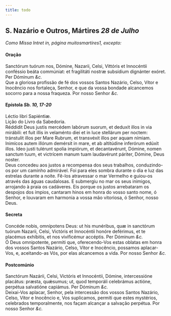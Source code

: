 ```yaml
---
title: todo
---
```

<h2 class="text-center">S. Nazário e Outros, Mártires <em>28 de Julho</em></h2>

<em>Como Missa Intret in, página muitosmartires1, excepto:</em>

<h4 class="text-center">Oração</h4>
<div class="container-fluid">
<div class="row">
<div class="dropcap text-justify">
Sanctórum tuórum nos, Dómine, Nazarii, Celsi, Vittóris et Innocéntii conféssio beáta commúniat: et fragilitáti nostræ subsídium dignánter exóret. Per Dóminum <em>&c.</em>
</div>
<div class="dropcap text-justify">
Que a gloriosa profissão de fé dos vossos Santos Nazário, Celso, Vítor e Inocêncio nos fortaleça, Senhor, e que da vossa bondade alcancemos socorro para a nossa fraqueza. Por nosso Senhor <em>&c.</em>
</div>
</div>
</div>

<h4 class="text-center">Epístola <em>Sb. 10, 17-20</em></h4>
<div class="container-fluid">
<div class="row">
<div class="text-justify">
Léctio libri Sapiéntiæ.
</div>
<div class="text-justify">
Lição do Livro da Sabedoria.
</div>
<div class="dropcap text-justify">
Réddidit Deus justis mercédem labórum suorum, et deduxit illos in via mirábili: et fuit illis in velaménto diei et in luce stellárum per noctem: tránstulit illos per Mare Rubrum, et transvéxit illos per aquam nímiam. Inimícos autem illórum demérsit in mare, et ab altitúdine inferórum edúxit illos. Ideo justi tulérunt spolia impiórum, et decantavérunt, Dómine, nomen sanctum tuum, et victrícem manum tuam laudavérunt páriter, Dómine, Deus noster.
</div>
<div class="dropcap text-justify">
Deus concedeu aos justos a recompensa dos seus trabalhos, conduzindo-os por um caminho admirável. Foi para eles sombra durante o dia e luz das estrelas durante a noite. Fê-los atravessar o mar Vermelho e guiou-os através das águas caudalosas. E submergiu no mar os seus inimigos, arrojando à praia os cadáveres. Eis porque os justos arrebataram os despojos dos ímpios, cantaram hinos em honra do vosso santo nome, ó Senhor, e louvaram em harmonia a vossa mão vitoriosa, ó Senhor, nosso Deus.
</div>
</div>
</div>

<h4 class="text-center">Secreta</h4>
<div class="container-fluid">
<div class="row">
<div class="dropcap text-justify">
Concéde nobis, omnípotens Deus: ut his munéribus, quæ in sanctórum tuórum Nazarii, Celsi, Victóris et Innocéntii honóre deférimus, et te placémus exhíbitis, et nos vivificémur accéptis. Per Dóminum <em>&c.</em>
</div>
<div class="dropcap text-justify">
Ó Deus omnipotente, permiti que, oferecendo-Vos estas oblatas em honra dos vossos Santos Nazário, Celso, Vítor e Inocêncio, possamos aplacar-Vos, e, aceitando-as Vós, por elas alcancemos a vida. Por nosso Senhor <em>&c.</em>
</div>
</div>
</div>

<h4 class="text-center">Postcomúnio</h4>
<div class="container-fluid">
<div class="row">
<div class="dropcap text-justify">
Sanctórum Nazárii, Celsi, Victóris et Innocéntii, Dómine, intercessióne placátus: præsta, quǽsumus; ut, quod temporáli celebrámus actióne, perpétua salvatióne capiámus. Per Dóminum <em>&c.</em>
</div>
<div class="dropcap text-justify">
Deixai-Vos aplacar, Senhor, pela intercessão dos vossos Santos Nazário, Celso, Vítor e Inocêncio e, Vos suplicamos, permiti que estes mystérios, celebrados temporalmente, nos façam alcançar a salvação perpétua. Por nosso Senhor <em>&c.</em>
</div>
</div>
</div>